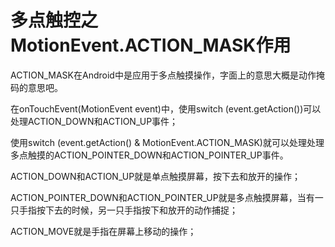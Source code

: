 # 多点触控之MotionEvent.ACTION_MASK作用
ACTION_MASK在Android中是应用于多点触摸操作，字面上的意思大概是动作掩码的意思吧。

在onTouchEvent(MotionEvent event)中，使用switch (event.getAction())可以处理ACTION_DOWN和ACTION_UP事件；

使用switch (event.getAction() & MotionEvent.ACTION_MASK)就可以处理处理多点触摸的ACTION_POINTER_DOWN和ACTION_POINTER_UP事件。

ACTION_DOWN和ACTION_UP就是单点触摸屏幕，按下去和放开的操作；

ACTION_POINTER_DOWN和ACTION_POINTER_UP就是多点触摸屏幕，当有一只手指按下去的时候，另一只手指按下和放开的动作捕捉；

ACTION_MOVE就是手指在屏幕上移动的操作；